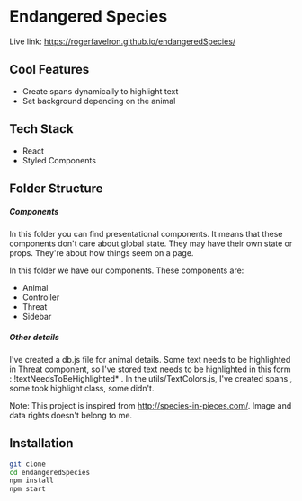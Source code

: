 # Endangered Species

Live link: https://rogerfavelron.github.io/endangeredSpecies/ 

## Cool Features

- Create spans dynamically to highlight text
- Set background depending on the animal


## Tech Stack

- React
- Styled Components

## Folder Structure

##### Components

In this folder you can find presentational components. It means that these components don't care about global state. They may have their own state or props. They're about how things seem on a page.

In this folder we have our components. These components are:

- Animal
- Controller
- Threat
- Sidebar

##### Other details
I've created a db.js file for animal details. Some text needs to be highlighted in Threat component,
so I've stored text needs to be highlighted in this form : !textNeedsToBeHighlighted* . 
In the utils/TextColors.js, I've created spans , some took highlight class, some didn't.

Note: This project is inspired from http://species-in-pieces.com/. Image and data rights doesn't belong to me.

## Installation

```sh
git clone
cd endangeredSpecies
npm install
npm start
```
